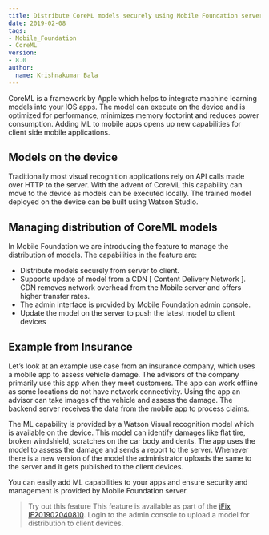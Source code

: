 ```yaml
---
title: Distribute CoreML models securely using Mobile Foundation server
date: 2019-02-08
tags:
- Mobile_Foundation
- CoreML
version:
- 8.0
author:
  name: Krishnakumar Bala
---
```

CoreML is a framework by Apple which helps to integrate machine learning models into your IOS apps. The model can execute on the device and is optimized for performance, minimizes memory footprint and reduces power consumption. Adding ML to mobile apps opens up new capabilities for client side mobile applications.

## Models on the device

Traditionally most visual recognition applications rely on API calls made over HTTP to the server. With the advent of CoreML this capability can move to the device as models can be executed locally.  The trained model deployed on the device can be built using Watson Studio.

## Managing distribution of CoreML models

In Mobile Foundation we are introducing the feature to manage the distribution of models.  The capabilities in the feature are:
* Distribute models securely from server to client.
* Supports update of model from a CDN [ Content Delivery Network ]. CDN removes network overhead from  the Mobile server and offers higher transfer rates.
* The admin interface is provided by Mobile Foundation admin console.
* Update the model on the server to push the latest model to client devices

## Example from Insurance

Let’s look at an example use case from an insurance company, which uses a mobile app to assess vehicle damage.  The advisors of the company primarily use this app when they meet customers.  The app can work offline as some locations do not have network connectivity.  Using the app an advisor can take images of the vehicle and assess the damage. The backend server receives the data from the mobile app to process claims.   

The ML capability is provided by a Watson Visual recognition model which is available on the device. This model can identify damages like flat tire, broken windshield, scratches on the car body and dents.  The app uses the model to assess the damage and sends a report to the server.  Whenever there is a new version of the model the administrator uploads the same to the server and it gets published to the client devices.

You can easily add ML capabilities to your apps and ensure security and management is provided by Mobile Foundation server.

>Try out this feature
This feature is available as part of the [iFix IF201902040810](https://mobilefirstplatform.ibmcloud.com/blog/2018/05/18/8-0-master-ifix-release/).  Login to the admin console to upload a model for distribution to client devices.

